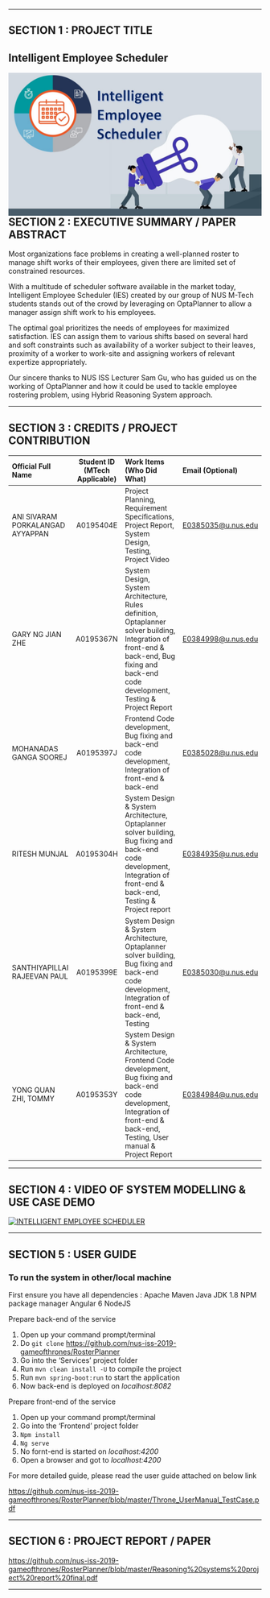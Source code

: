 
---

## SECTION 1 : PROJECT TITLE
## Intelligent Employee Scheduler

<img src="Title2.jpg"
     style="float: left; margin-right: 0px;" />

---
## SECTION 2 : EXECUTIVE SUMMARY / PAPER ABSTRACT
Most organizations face problems in creating a well-planned roster to manage shift works of their employees, given there are limited set of constrained resources. 

With a multitude of scheduler software available in the market today, Intelligent Employee Scheduler (IES) created by our group of NUS M-Tech students stands out of the crowd by leveraging on OptaPlanner to allow a manager assign shift work to his employees. 

The optimal goal prioritizes the needs of employees for maximized satisfaction.  IES can assign them to various shifts based on several hard and soft constraints such as availability of a worker subject to their leaves, proximity of a worker to work-site and assigning workers of relevant expertize appropriately. 

Our sincere thanks to NUS ISS Lecturer Sam Gu, who has guided us on the working of OptaPlanner and how it could be used to tackle employee rostering problem, using Hybrid Reasoning System approach. 
 

---
## SECTION 3 : CREDITS / PROJECT CONTRIBUTION

| Official Full Name  | Student ID (MTech Applicable)  | Work Items (Who Did What) | Email (Optional) |
| :------------ |:---------------:| :-----| :-----|
| ANI SIVARAM PORKALANGAD AYYAPPAN | A0195404E | Project Planning, Requirement Specifications, Project Report, System Design, Testing, Project Video| E0385035@u.nus.edu |
| GARY NG JIAN ZHE | A0195367N | System Design, System Architecture, Rules definition, Optaplanner solver building, Integration of front-end & back-end, Bug fixing and back-end code development, Testing & Project Report | E0384998@u.nus.edu |
| MOHANADAS GANGA SOOREJ | A0195397J |Frontend Code development, Bug fixing and back-end code development, Integration of front-end & back-end| E0385028@u.nus.edu |
| RITESH MUNJAL | A0195304H | System Design & System Architecture, Optaplanner solver building, Bug fixing and back-end code development, Integration of front-end & back-end, Testing & Project report| E0384935@u.nus.edu |
| SANTHIYAPILLAI RAJEEVAN PAUL | A0195399E |System Design & System Architecture, Optaplanner solver building, Bug fixing and back-end code development, Integration of front-end & back-end, Testing| E0385030@u.nus.edu |
| YONG QUAN ZHI, TOMMY | A0195353Y | System Design & System Architecture, Frontend Code development, Bug fixing and back-end code development, Integration of front-end & back-end, Testing, User manual & Project Report| E0384984@u.nus.edu |

---
## SECTION 4 : VIDEO OF SYSTEM MODELLING & USE CASE DEMO

[![INTELLIGENT EMPLOYEE SCHEDULER](https://img.youtube.com/vi/y03K28tAMV4/0.jpg)](https://www.youtube.com/watch?v=y03K28tAMV4)

---
## SECTION 5 : USER GUIDE


### To run the system in other/local machine

First ensure you have all dependencies :
Apache Maven
Java JDK 1.8
NPM package manager
Angular 6
NodeJS

Prepare back-end of the service
1. Open up your command prompt/terminal
2. Do ``git clone`` https://github.com/nus-iss-2019-gameofthrones/RosterPlanner
3. Go into the ‘Services’ project folder
4. Run ``mvn clean install -U`` to compile the project
5. Run ``mvn spring-boot:run`` to start the application
6. Now back-end is deployed on *localhost:8082*

Prepare front-end of the service
1. Open up your command prompt/terminal
2. Go into the ‘Frontend’ project folder
3. ``Npm install``
4. ``Ng serve`` 
5. No fornt-end is started on *localhost:4200*
6. Open a browser and got to *localhost:4200*

For more detailed guide, please read the user guide attached on below link

<https://github.com/nus-iss-2019-gameofthrones/RosterPlanner/blob/master/Throne_UserManual_TestCase.pdf>

---
## SECTION 6 : PROJECT REPORT / PAPER

<https://github.com/nus-iss-2019-gameofthrones/RosterPlanner/blob/master/Reasoning%20systems%20project%20report%20final.pdf>


---
